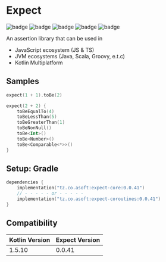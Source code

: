 # Expect

![badge][badge-maven] ![badge][badge-mpp] ![badge][badge-android] ![badge][badge-js] ![badge][badge-jvm]

An assertion library that can be used in

- JavaScript ecosystem (JS & TS)
- JVM ecosystems (Java, Scala, Groovy, e.t.c)
- Kotlin Multiplatform

## Samples

```kotlin
expect(1 + 1).toBe(2)
```

```kotlin
expect(2 + 2) {
    toBeEqualTo(4)
    toBeLessThan(5)
    toBeGreaterThan(1)
    toBeNonNull()
    toBe<Int>()
    toBe<Number>()
    toBe<Comparable<*>>()
}
```

## Setup: Gradle

```kotlin
dependencies {
    implementation("tz.co.asoft:expect-core:0.0.41")
    // - - - - - or - - - - - 
    implementation("tz.co.asoft:expect-coroutines:0.0.41")
}
```

## Compatibility

|Kotlin Version|Expect Version|
|--------------|--------------|
|1.5.10        | 0.0.41       |

[badge-maven]: https://img.shields.io/maven-central/v/tz.co.asoft/expect-core/0.0.41?style=flat

[badge-mpp]: https://img.shields.io/badge/kotlin-multiplatform-blue?style=flat

[badge-android]: http://img.shields.io/badge/platform-android-brightgreen.svg?style=flat

[badge-js]: http://img.shields.io/badge/platform-js-yellow.svg?style=flat

[badge-jvm]: http://img.shields.io/badge/platform-jvm-orange.svg?style=flat
